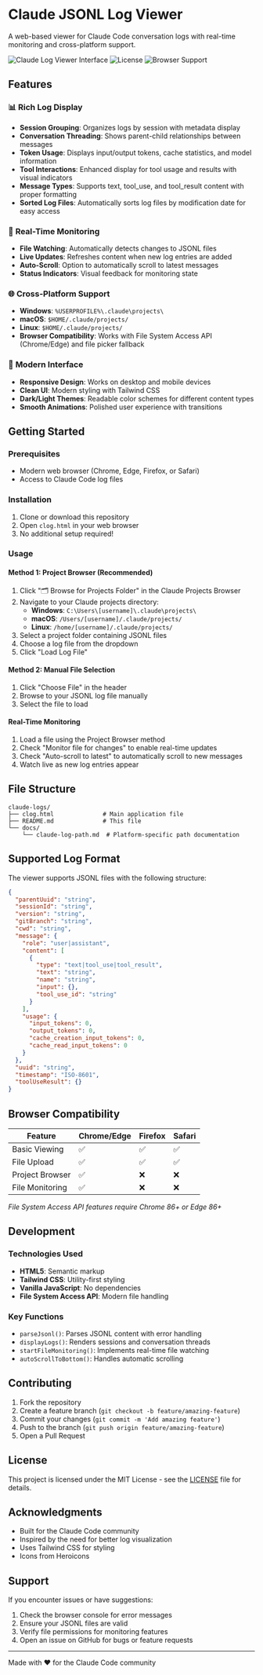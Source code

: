 # Claude JSONL Log Viewer

A web-based viewer for Claude Code conversation logs with real-time monitoring and cross-platform support.

![Claude Log Viewer Interface](https://img.shields.io/badge/Platform-Web-blue) ![License](https://img.shields.io/badge/License-MIT-green) ![Browser Support](https://img.shields.io/badge/Browser-Chrome%20%7C%20Edge%20%7C%20Firefox%20%7C%20Safari-orange)

## Features

### 📊 **Rich Log Display**
- **Session Grouping**: Organizes logs by session with metadata display
- **Conversation Threading**: Shows parent-child relationships between messages
- **Token Usage**: Displays input/output tokens, cache statistics, and model information
- **Tool Interactions**: Enhanced display for tool usage and results with visual indicators
- **Message Types**: Supports text, tool_use, and tool_result content with proper formatting
- **Sorted Log Files**: Automatically sorts log files by modification date for easy access

### 🔄 **Real-Time Monitoring**
- **File Watching**: Automatically detects changes to JSONL files
- **Live Updates**: Refreshes content when new log entries are added
- **Auto-Scroll**: Option to automatically scroll to latest messages
- **Status Indicators**: Visual feedback for monitoring state

### 🌐 **Cross-Platform Support**
- **Windows**: `%USERPROFILE%\.claude\projects\`
- **macOS**: `$HOME/.claude/projects/`
- **Linux**: `$HOME/.claude/projects/`
- **Browser Compatibility**: Works with File System Access API (Chrome/Edge) and file picker fallback

### 🎨 **Modern Interface**
- **Responsive Design**: Works on desktop and mobile devices
- **Clean UI**: Modern styling with Tailwind CSS
- **Dark/Light Themes**: Readable color schemes for different content types
- **Smooth Animations**: Polished user experience with transitions

## Getting Started

### Prerequisites
- Modern web browser (Chrome, Edge, Firefox, or Safari)
- Access to Claude Code log files

### Installation
1. Clone or download this repository
2. Open `clog.html` in your web browser
3. No additional setup required!

### Usage

#### Method 1: Project Browser (Recommended)
1. Click "🗂️ Browse for Projects Folder" in the Claude Projects Browser
2. Navigate to your Claude projects directory:
   - **Windows**: `C:\Users\[username]\.claude\projects\`
   - **macOS**: `/Users/[username]/.claude/projects/`
   - **Linux**: `/home/[username]/.claude/projects/`
3. Select a project folder containing JSONL files
4. Choose a log file from the dropdown
5. Click "Load Log File"

#### Method 2: Manual File Selection
1. Click "Choose File" in the header
2. Browse to your JSONL log file manually
3. Select the file to load

#### Real-Time Monitoring
1. Load a file using the Project Browser method
2. Check "Monitor file for changes" to enable real-time updates
3. Check "Auto-scroll to latest" to automatically scroll to new messages
4. Watch live as new log entries appear

## File Structure

```
claude-logs/
├── clog.html              # Main application file
├── README.md              # This file
└── docs/
    └── claude-log-path.md  # Platform-specific path documentation
```

## Supported Log Format

The viewer supports JSONL files with the following structure:

```json
{
  "parentUuid": "string",
  "sessionId": "string", 
  "version": "string",
  "gitBranch": "string",
  "cwd": "string",
  "message": {
    "role": "user|assistant",
    "content": [
      {
        "type": "text|tool_use|tool_result",
        "text": "string",
        "name": "string",
        "input": {},
        "tool_use_id": "string"
      }
    ],
    "usage": {
      "input_tokens": 0,
      "output_tokens": 0,
      "cache_creation_input_tokens": 0,
      "cache_read_input_tokens": 0
    }
  },
  "uuid": "string",
  "timestamp": "ISO-8601",
  "toolUseResult": {}
}
```

## Browser Compatibility

| Feature | Chrome/Edge | Firefox | Safari |
|---------|-------------|---------|--------|
| Basic Viewing | ✅ | ✅ | ✅ |
| File Upload | ✅ | ✅ | ✅ |
| Project Browser | ✅ | ❌ | ❌ |
| File Monitoring | ✅ | ❌ | ❌ |

*File System Access API features require Chrome 86+ or Edge 86+*

## Development

### Technologies Used
- **HTML5**: Semantic markup
- **Tailwind CSS**: Utility-first styling
- **Vanilla JavaScript**: No dependencies
- **File System Access API**: Modern file handling

### Key Functions
- `parseJsonl()`: Parses JSONL content with error handling
- `displayLogs()`: Renders sessions and conversation threads
- `startFileMonitoring()`: Implements real-time file watching
- `autoScrollToBottom()`: Handles automatic scrolling

## Contributing

1. Fork the repository
2. Create a feature branch (`git checkout -b feature/amazing-feature`)
3. Commit your changes (`git commit -m 'Add amazing feature'`)
4. Push to the branch (`git push origin feature/amazing-feature`)
5. Open a Pull Request

## License

This project is licensed under the MIT License - see the [LICENSE](LICENSE) file for details.

## Acknowledgments

- Built for the Claude Code community
- Inspired by the need for better log visualization
- Uses Tailwind CSS for styling
- Icons from Heroicons

## Support

If you encounter issues or have suggestions:
1. Check the browser console for error messages
2. Ensure your JSONL files are valid
3. Verify file permissions for monitoring features
4. Open an issue on GitHub for bugs or feature requests

---

Made with ❤️ for the Claude Code community